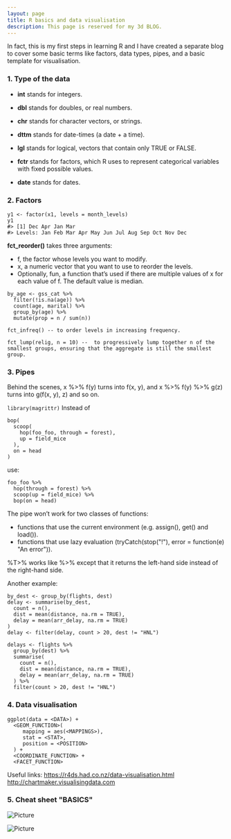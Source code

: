 ```yaml
---
layout: page
title: R basics and data visualisation
description: This page is reserved for my 3d BLOG.
---
```


In fact, this is my first steps in learning R and I have created a separate blog to cover some basic terms like factors, data types, pipes, and a basic template for visualisation.

### 1. Type of the data
- **int** stands for integers.

- **dbl** stands for doubles, or real numbers.

- **chr** stands for character vectors, or strings.

- **dttm** stands for date-times (a date + a time).

- **lgl** stands for logical, vectors that contain only TRUE or FALSE.

- **fctr** stands for factors, which R uses to represent categorical variables with fixed possible values.

- **date** stands for dates.


### 2. Factors
```
y1 <- factor(x1, levels = month_levels)
y1
#> [1] Dec Apr Jan Mar
#> Levels: Jan Feb Mar Apr May Jun Jul Aug Sep Oct Nov Dec
```

**fct_reorder()** takes three arguments:

- f, the factor whose levels you want to modify.
- x, a numeric vector that you want to use to reorder the levels.
- Optionally, fun, a function that’s used if there are multiple values of x for each value of f. The default value is median.

```
by_age <- gss_cat %>%
  filter(!is.na(age)) %>%
  count(age, marital) %>%
  group_by(age) %>%
  mutate(prop = n / sum(n))

fct_infreq() -- to order levels in increasing frequency.

fct_lump(relig, n = 10) --  to progressively lump together n of the smallest groups, ensuring that the aggregate is still the smallest group.
```

### 3. Pipes
Behind the scenes, x %>% f(y) turns into f(x, y), and x %>% f(y) %>% g(z) turns into g(f(x, y), z) and so on.

`
library(magrittr)
`
Instead of
```
bop(
  scoop(
    hop(foo_foo, through = forest),
    up = field_mice
  ),
  on = head
)
```
use:
```
foo_foo %>%
  hop(through = forest) %>%
  scoop(up = field_mice) %>%
  bop(on = head)
```
The pipe won’t work for two classes of functions:

- functions that use the current environment (e.g. assign(), get() and load()).
- functions that use lazy evaluation (tryCatch(stop("!"), error = function(e) "An error")).

 %T>% works like %>% except that it returns the left-hand side instead of the right-hand side.

Another example:
```
by_dest <- group_by(flights, dest)
delay <- summarise(by_dest,
  count = n(),
  dist = mean(distance, na.rm = TRUE),
  delay = mean(arr_delay, na.rm = TRUE)
)
delay <- filter(delay, count > 20, dest != "HNL")

delays <- flights %>%
  group_by(dest) %>%
  summarise(
    count = n(),
    dist = mean(distance, na.rm = TRUE),
    delay = mean(arr_delay, na.rm = TRUE)
  ) %>%
  filter(count > 20, dest != "HNL")
  ```


### 4. Data visualisation
```
ggplot(data = <DATA>) +
  <GEOM_FUNCTION>(
     mapping = aes(<MAPPINGS>),
     stat = <STAT>,
     position = <POSITION>
  ) +
  <COORDINATE_FUNCTION> +
  <FACET_FUNCTION>
```
Useful links:
<https://r4ds.had.co.nz/data-visualisation.html>
<The Chartmaker Directory><http://chartmaker.visualisingdata.com>


### 5. Cheat sheet "BASICS"
![Picture](images/r_cheat_sheet_basics1.jpg)

![Picture](images/r_cheat_sheet_basics2.jpg)
